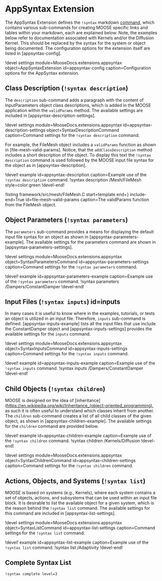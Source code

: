 # AppSyntax Extension

The AppSyntax Extension defines the `!syntax` markdown [command](/command.md), which contains various
sub-commands for creating MOOSE specific links and tables within your markdown, each are explained
below. Note, the examples below refer to documentation associated with Kernels and/or the Diffusion
Kernel. This should be replaced by the syntax for the system or object being documented. The
configuration options for the extension itself are listed in [appsyntax-config].

!devel settings module=MooseDocs.extensions.appsyntax
                object=AppSyntaxExtension
                id=appsyntax-config
                caption=Configuration options for the AppSyntax extension.

## Class Description (`!syntax description`)

The `description` sub-command adds a paragraph with the content of InputParameters object class
descriptions, which is added in the MOOSE application within the `validParams` method. The available
settings are included in [appsyntax-description-settings].

!devel settings module=MooseDocs.extensions.appsyntax
                id=appsyntax-description-settings
                object=SyntaxDescriptionCommand
                caption=Command settings for the `!syntax description` command.

For example, the FileMesh object includes a `validParams` function as shown in
[file-mesh-valid-params]. Notice, that the `addClassDescription` method includes a short
description of the object. To display this text the `!syntax description` command is used followed by
the MOOSE input file syntax for the object as in [appsyntax-description].

!devel! example id=appsyntax-description caption=Example use of the `!syntax description` command.
!syntax description /Mesh/FileMesh style=color:green
!devel-end!

!listing framework/src/mesh/FileMesh.C start=template
                                       end=}
                                       include-end=True
                                       id=file-mesh-valid-params
                                       caption=The validParams function from the FileMesh object.


## Object Parameters (`!syntax parameters`)

The `parameters` sub-command provides a means for displaying the default input file syntax for an
object as shown in [appsyntax-parameters-example]. The available settings for the parameters
command are shown in [appsyntax-parameters-settings].

!devel settings module=MooseDocs.extensions.appsyntax
                object=SyntaxParametersCommand
                id=appsyntax-parameters-settings
                caption=Command settings for the `!syntax parameters` command.


!devel! example id=appsyntax-parameters-example caption=Example use of the `!syntax parameters` command.
!syntax parameters /Dampers/ConstantDamper
!devel-end!

## Input Files (`!syntax inputs`) id=inputs

In many cases it is useful to know where in the examples, tutorials, or tests an object is utilized
in an input file. Therefore, `inputs` sub-command is defined. [appsyntax-inputs-example] lists
all the input files that use include the ConstantDamper object and [appsyntax-inputs-settings]
provides the available settings for the `inputs` command.

!devel settings module=MooseDocs.extensions.appsyntax
                object=SyntaxInputsCommand
                id=appsyntax-inputs-settings
                caption=Command settings for the `!syntax inputs` command.

!devel! example id=appsyntax-inputs-example caption=Example use of the `!syntax inputs` command.
!syntax inputs /Dampers/ConstantDamper
!devel-end!


## Child Objects (`!syntax children`)

MOOSE is designed on the idea of
[inheritance](https://en.wikipedia.org/wiki/Inheritance_(object-oriented_programming), as such it is
often useful to understand which classes inherit from another. The `children` sub-command creates a
list of all child classes of the given object, as shown in [appsyntax-children-example]. The
available settings for the `children` command are provided below.

!devel! example id=appsyntax-children-example caption=Example use of the `!syntax children` command.
!syntax children /Kernels/Diffusion
!devel-end!

!devel settings module=MooseDocs.extensions.appsyntax
                object=SyntaxChildrenCommand
                id=appsyntax-children-settings
                caption=Command settings for the `!syntax children` command.

## Actions, Objects, and Systems (`!syntax list`)

MOOSE is based on systems (e.g., Kernels), where each system contains a set of objects, actions,
and subsystems that can be used within an input file block. It is desirable to list the available
object for a given system, which is the reason behind the `!syntax list` command.  The available
settings for this command are included in [appsyntax-list-settings].

!devel settings module=MooseDocs.extensions.appsyntax
                object=SyntaxListCommand
                id=appsyntax-list-settings
                caption=Command settings for the `!syntax list` command.


!devel! example id=appsyntax-list-example caption=Example use of the `!syntax list` command.
!syntax list /Adaptivity
!devel-end!

## Complete Syntax List

```
!syntax complete level=3
```

